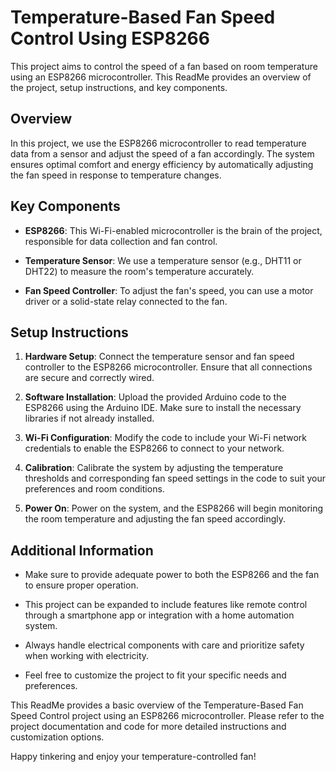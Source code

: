# Temperature-Based Fan Speed Control Using ESP8266

This project aims to control the speed of a fan based on room temperature using an ESP8266 microcontroller. This ReadMe provides an overview of the project, setup instructions, and key components.

## Overview

In this project, we use the ESP8266 microcontroller to read temperature data from a sensor and adjust the speed of a fan accordingly. The system ensures optimal comfort and energy efficiency by automatically adjusting the fan speed in response to temperature changes.

## Key Components

- **ESP8266**: This Wi-Fi-enabled microcontroller is the brain of the project, responsible for data collection and fan control.

- **Temperature Sensor**: We use a temperature sensor (e.g., DHT11 or DHT22) to measure the room's temperature accurately.

- **Fan Speed Controller**: To adjust the fan's speed, you can use a motor driver or a solid-state relay connected to the fan.

## Setup Instructions

1. **Hardware Setup**: Connect the temperature sensor and fan speed controller to the ESP8266 microcontroller. Ensure that all connections are secure and correctly wired.

2. **Software Installation**: Upload the provided Arduino code to the ESP8266 using the Arduino IDE. Make sure to install the necessary libraries if not already installed.

3. **Wi-Fi Configuration**: Modify the code to include your Wi-Fi network credentials to enable the ESP8266 to connect to your network.

4. **Calibration**: Calibrate the system by adjusting the temperature thresholds and corresponding fan speed settings in the code to suit your preferences and room conditions.

5. **Power On**: Power on the system, and the ESP8266 will begin monitoring the room temperature and adjusting the fan speed accordingly.

## Additional Information

- Make sure to provide adequate power to both the ESP8266 and the fan to ensure proper operation.

- This project can be expanded to include features like remote control through a smartphone app or integration with a home automation system.

- Always handle electrical components with care and prioritize safety when working with electricity.

- Feel free to customize the project to fit your specific needs and preferences.

This ReadMe provides a basic overview of the Temperature-Based Fan Speed Control project using an ESP8266 microcontroller. Please refer to the project documentation and code for more detailed instructions and customization options.

Happy tinkering and enjoy your temperature-controlled fan!
